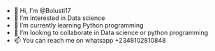 - 👋 Hi, I’m @Bolusti17
- 👀 I’m interested in Data science
- 🌱 I’m currently learning Python programming
- 💞️ I’m looking to collaborate in Data science or python programming 
- 📫 You can reach me on whatsapp +2348102810848

<!---
Bolusti17/Bolusti17 is a ✨ special ✨ repository because its `README.md` (this file) appears on your GitHub profile.
You can click the Preview link to take a look at your changes.
--->

